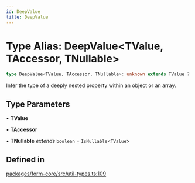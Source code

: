 ```yaml
---
id: DeepValue
title: DeepValue
---
```


# Type Alias: DeepValue\<TValue, TAccessor, TNullable\>

```ts
type DeepValue<TValue, TAccessor, TNullable>: unknown extends TValue ? TValue : TValue extends ReadonlyArray<any> ? TAccessor extends `[${infer TBrackets}].${infer TAfter}` ? DeepValue<DeepValue<TValue, TBrackets>, TAfter> : TAccessor extends `[${infer TBrackets}]` ? DeepValue<TValue, TBrackets> : TAccessor extends keyof TValue ? TValue[TAccessor] : TValue[TAccessor & number] : TValue extends Record<string | number, any> ? TAccessor extends `${infer TBefore}[${infer TEverythingElse}` ? DeepValue<DeepValue<TValue, TBefore>, `[${TEverythingElse}`> : TAccessor extends `[${infer TBrackets}]` ? DeepValue<TValue, TBrackets> : TAccessor extends `${infer TBefore}.${infer TAfter}` ? DeepValue<DeepValue<TValue, TBefore>, TAfter> : TAccessor extends string ? TNullable extends true ? Nullable<TValue[TAccessor]> : TValue[TAccessor] : never : never;
```

Infer the type of a deeply nested property within an object or an array.

## Type Parameters

• **TValue**

• **TAccessor**

• **TNullable** *extends* `boolean` = `IsNullable`\<`TValue`\>

## Defined in

[packages/form-core/src/util-types.ts:109](https://github.com/TanStack/Formblob/main/packages/form-core/src/util-types.ts#L109)
